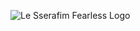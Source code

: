 ![Le Sserafim Fearless Logo](https://upload.wikimedia.org/wikipedia/commons/1/1f/Le_Sserafrim_Fearless_-_logo.png)

